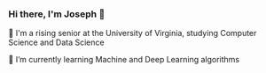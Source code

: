 ﻿### Hi there, I'm Joseph 👋

🎒 I'm a rising senior at the University of Virginia, studying Computer Science and Data Science

🌱 I’m currently learning Machine and Deep Learning algorithms
